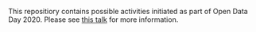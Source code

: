 This repositiory contains possible activities initiated as part of Open Data Day 2020. Please see [this talk](https://docs.google.com/presentation/d/1o_mzXDeAtIJrRZ7MNahsTe9X7gx0G9kl8WHmQ6W6jMM/edit#slide=id.g6fe9eb7b63_0_32) for more information.
